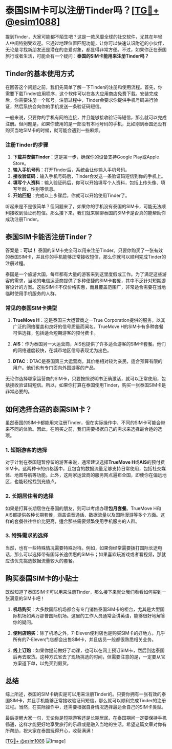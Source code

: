 # 泰国SIM卡可以注册Tinder吗？[[TG💪+ @esim1088](https://t.me/s/esim1088)]

提到Tinder，大家可能都不陌生吧？这是一款风靡全球的社交软件，尤其在年轻人中间特别受欢迎。它通过地理位置匹配功能，让你可以快速认识附近的小伙伴，无论是寻找新朋友还是潜在的恋爱对象，都显得非常方便。不过，如果你正在泰国旅行或者生活，可能会有一个疑问：**泰国的SIM卡能用来注册Tinder吗？**

## Tinder的基本使用方式

在回答这个问题之前，我们先简单了解一下Tinder的注册和使用流程。首先，你需要下载Tinder应用程序，这个软件可以在各大应用商店免费下载。安装完成后，你需要注册一个账号。注册过程中，Tinder会要求你提供手机号码进行验证，然后系统会向你的手机发送一条验证码短信。

一般来说，只要你的手机有网络连接，并且能够接收验证码短信，那么就可以完成注册。但问题是，如果你使用的是一部没有本地号码的手机，比如刚到泰国还没有购买当地SIM卡的时候，就可能会遇到一些麻烦。

### 注册Tinder的步骤

1. **下载并安装Tinder**：这是第一步，确保你的设备支持Google Play或Apple Store。
2. **输入手机号码**：打开Tinder后，系统会让你输入手机号码。
3. **接收验证码**：输入手机号码后，Tinder会发送一条验证码短信到你的手机上。
4. **填写个人资料**：输入验证码后，你可以开始填写个人资料，包括上传头像、填写年龄、性别等信息。
5. **开始匹配**：完成以上步骤后，你就可以开始使用Tinder了。

听起来是不是很简单？但问题来了，如果你的手机没有泰国的SIM卡，可能无法顺利接收到验证码短信。那么接下来，我们就来聊聊泰国的SIM卡是否真的能帮助你成功注册Tinder。

## 泰国SIM卡能否注册Tinder？

答案是：**可以！** 泰国的SIM卡完全可以用来注册Tinder。只要你购买了一张有效的泰国SIM卡，并且你的手机能够正常接收短信，那么你就可以顺利完成Tinder的注册过程。

泰国是一个旅游大国，每年都有大量的游客来到这里度假或工作。为了满足这些游客的需求，当地的电信运营商提供了多种便捷的SIM卡套餐，其中不乏针对短期游客设计的方案。这些SIM卡不仅价格实惠，而且覆盖范围广，非常适合需要在当地临时使用手机服务的人群。

### 常见的泰国SIM卡类型

1. **TrueMove H**：这是泰国三大运营商之一True Corporation提供的服务，以其广泛的网络覆盖和良好的信号质量而闻名。TrueMove H的SIM卡有多种套餐可供选择，包括适合短期游客的预付费卡。
   
2. **AIS**：作为泰国另一大运营商，AIS也提供了许多适合游客的SIM卡套餐。他们的网络速度较快，在城市地区信号表现尤为出色。

3. **DTAC**：DTAC是泰国第三大运营商，其价格相对较为亲民，适合预算有限的用户。他们也有专门面向外国游客的产品。

无论你选择哪家运营商的SIM卡，只要按照说明书正确激活，就可以正常使用，包括接收验证码短信。所以，如果你打算在泰国使用Tinder，购买一张泰国SIM卡是非常必要的。

## 如何选择合适的泰国SIM卡？

虽然泰国的SIM卡都能用来注册Tinder，但在实际操作中，不同的SIM卡可能会带来不同的体验。因此，在购买之前，我们需要根据自己的需求来选择最合适的选项。

### 1. 短期游客的选择

对于计划在泰国短暂停留的游客来说，通常建议选择**TrueMove H**或**AIS**的预付费SIM卡。这两种卡的价格适中，且包含的数据流量足够支持日常使用，包括社交媒体、地图导航等功能。此外，这两家运营商的服务网点遍布全国，即使你在偏远地区，也能轻松找到充值点。

### 2. 长期居住者的选择

如果是打算长期居住在泰国的朋友，则可以考虑办理**包月套餐**。TrueMove H和AIS都提供各种长期套餐，涵盖语音通话、数据流量以及国际漫游等多个方面。这样的套餐往往性价比更高，适合那些需要频繁使用手机服务的人群。

### 3. 特殊需求的选择

当然，也有一些特殊情况需要特殊对待。例如，如果你经常需要拨打国际长途电话，那么可以选择带有国际长途优惠的SIM卡；如果喜欢玩游戏或者看视频，那就应该优先挑选数据流量较大的套餐。

## 购买泰国SIM卡的小贴士

既然知道了泰国SIM卡可以用来注册Tinder，那么接下来就让我们看看如何买到一张满意的SIM卡吧！

1. **机场购买**：大多数国际机场都会有专门销售泰国SIM卡的柜台，尤其是大型国际机场如素万那普国际机场。这里的工作人员通常会讲英语，能够很好地解答你的疑问。

2. **便利店购买**：除了机场之外，7-Eleven便利店也是购买SIM卡的好地方。几乎所有的7-Eleven门店都会出售SIM卡，并且店员一般都很熟悉相关业务。

3. **线上订购**：如果你提前做好了功课，也可以在网上预订SIM卡，然后到达泰国后再去取货。这种方式省去了现场挑选的时间，但需要注意的是，一定要从官方渠道下单，以免买到假货。

## 总结

综上所述，泰国的SIM卡确实是可以用来注册Tinder的。只要你拥有一张有效的泰国SIM卡，并且手机能够正常接收验证码短信，那么就可以顺利完成Tinder的注册过程。当然，在实际操作中，还需要根据自身情况选择最适合自己的SIM卡类型。

最后提醒大家一句，无论你是短期游客还是长期居民，在泰国期间一定要保持手机畅通，这样才能更好地享受旅行的乐趣或是融入当地的生活。希望这篇文章对你有所帮助，祝大家在泰国玩得开心，收获满满！

[[TG💪+ @esim1088](https://t.me/s/esim1088) ![Image](https://i.postimg.cc/4NQfJmqS/Snipaste-2025-05-13-00-14-12.png)]
